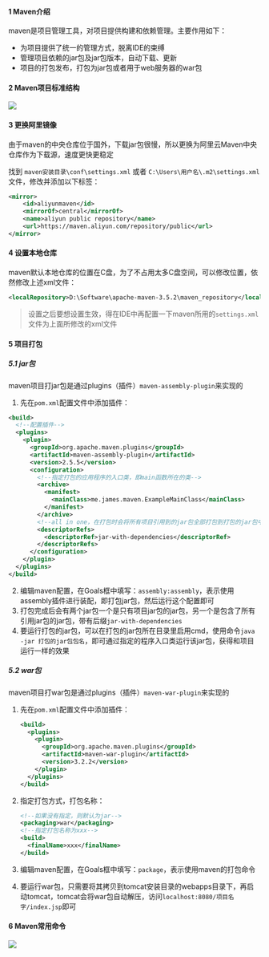 #### 1 Maven介绍

maven是项目管理工具，对项目提供构建和依赖管理。主要作用如下：

- 为项目提供了统一的管理方式，脱离IDE的束缚
- 管理项目依赖的jar包及jar包版本，自动下载、更新
- 项目的打包发布，打包为jar包或者用于web服务器的war包

#### 2 Maven项目标准结构

![](https://cdn.jsdelivr.net/gh/ixcw/note/images/tool/maven/Maven项目标准结构.png)

#### 3 更换阿里镜像

由于maven的中央仓库位于国外，下载jar包很慢，所以更换为阿里云Maven中央仓库作为下载源，速度更快更稳定

找到 `maven安装目录\conf\settings.xml` 或者 `C:\Users\用户名\.m2\settings.xml` 文件，修改并添加以下标签：

```xml
<mirror>
    <id>aliyunmaven</id>
    <mirrorOf>central</mirrorOf>
    <name>aliyun public repository</name>
    <url>https://maven.aliyun.com/repository/public</url>
</mirror>
```

#### 4 设置本地仓库

maven默认本地仓库的位置在C盘，为了不占用太多C盘空间，可以修改位置，依然修改上述xml文件：

```xml
<localRepository>D:\Software\apache-maven-3.5.2\maven_repository</localRepository>
```

> 设置之后要想设置生效，得在IDE中再配置一下maven所用的`settings.xml`文件为上面所修改的xml文件

#### 5 项目打包

##### 5.1 jar包

maven项目打jar包是通过plugins（插件）`maven-assembly-plugin`来实现的

1. 先在`pom.xml`配置文件中添加插件：
  ```xml
  <build>
    <!--配置插件-->
    <plugins>
      <plugin>
        <groupId>org.apache.maven.plugins</groupId>
        <artifactId>maven-assembly-plugin</artifactId>
        <version>2.5.5</version>
        <configuration>
          <!--指定打包的应用程序的入口类，即main函数所在的类-->
          <archive>
            <manifest>
              <mainClass>me.james.maven.ExampleMainClass</mainClass>
            </manifest>
          </archive>
          <!--all in one，在打包时会将所有项目引用到的jar包全部打包到打包的jar包中-->
          <descriptorRefs>
            <descriptorRef>jar-with-dependencies</descriptorRef>
          </descriptorRefs>
        </configuration>
      </plugin>
    </plugins>
  </build>
  ```

2. 编辑maven配置，在Goals框中填写：`assembly:assembly`，表示使用assembly插件进行装配，即打包jar包，然后运行这个配置即可
3. 打包完成后会有两个jar包一个是只有项目jar包的jar包，另一个是包含了所有引用jar包的jar包，带有后缀`jar-with-dependencies`
4. 要运行打包的jar包，可以在打包的jar包所在目录里启用cmd，使用命令`java -jar 打包的jar包包名`，即可通过指定的程序入口类运行该jar包，获得和项目运行一样的效果

##### 5.2 war包

maven项目打war包是通过plugins（插件）`maven-war-plugin`来实现的

1. 先在`pom.xml`配置文件中添加插件：

   ```xml
   <build>
     <plugins>
       <plugin>
         <groupId>org.apache.maven.plugins</groupId>
         <artifactId>maven-war-plugin</artifactId>
         <version>3.2.2</version>
       </plugin>
     </plugins>
   </build>
   ```
   
2. 指定打包方式，打包名称：

   ```xml
   <!--如果没有指定，则默认为jar-->
   <packaging>war</packaging>
   <!--指定打包名称为xxx-->
   <build>
     <finalName>xxx</finalName>
   </build>
   ```

3. 编辑maven配置，在Goals框中填写：`package`，表示使用maven的打包命令

4. 要运行war包，只需要将其拷贝到tomcat安装目录的webapps目录下，再启动tomcat，tomcat会将war包自动解压，访问`localhost:8080/项目名字/index.jsp`即可

#### 6 Maven常用命令

![](https://cdn.jsdelivr.net/gh/ixcw/note/images/tool/maven/Maven常用命令.png)